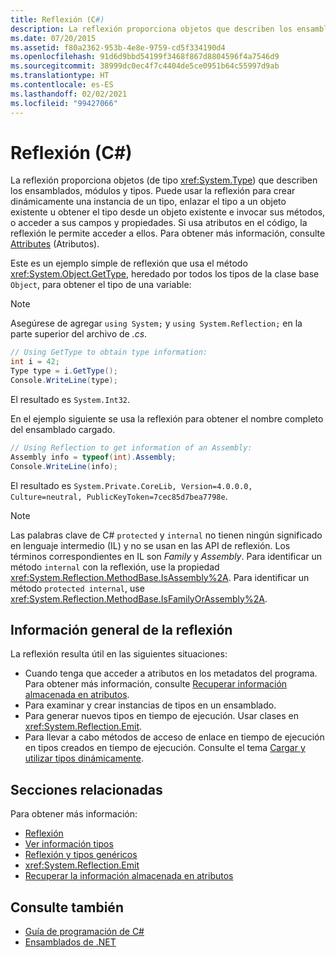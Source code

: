 ```yaml
---
title: Reflexión (C#)
description: La reflexión proporciona objetos que describen los ensamblados, módulos y tipos en C#. Si el código incluye atributos, la reflexión le permite acceder a ellos.
ms.date: 07/20/2015
ms.assetid: f80a2362-953b-4e8e-9759-cd5f334190d4
ms.openlocfilehash: 91d6d9bbd54199f3468f867d8804596f4a7546d9
ms.sourcegitcommit: 38999dc0ec4f7c4404de5ce0951b64c55997d9ab
ms.translationtype: HT
ms.contentlocale: es-ES
ms.lasthandoff: 02/02/2021
ms.locfileid: "99427066"
---
```

# <a name="reflection-c"></a>Reflexión (C#)

La reflexión proporciona objetos (de tipo <xref:System.Type>) que describen los ensamblados, módulos y tipos. Puede usar la reflexión para crear dinámicamente una instancia de un tipo, enlazar el tipo a un objeto existente u obtener el tipo desde un objeto existente e invocar sus métodos, o acceder a sus campos y propiedades. Si usa atributos en el código, la reflexión le permite acceder a ellos. Para obtener más información, consulte [Attributes](../../../standard/attributes/index.md) (Atributos).

Este es un ejemplo simple de reflexión que usa el método <xref:System.Object.GetType>, heredado por todos los tipos de la clase base `Object`, para obtener el tipo de una variable:

> [!NOTE]
> Asegúrese de agregar `using System;` y `using System.Reflection;` en la parte superior del archivo de *.cs*.

```csharp
// Using GetType to obtain type information:
int i = 42;
Type type = i.GetType();
Console.WriteLine(type);
```

El resultado es `System.Int32`.

En el ejemplo siguiente se usa la reflexión para obtener el nombre completo del ensamblado cargado.

```csharp
// Using Reflection to get information of an Assembly:
Assembly info = typeof(int).Assembly;
Console.WriteLine(info);
```

El resultado es `System.Private.CoreLib, Version=4.0.0.0, Culture=neutral, PublicKeyToken=7cec85d7bea7798e`.

> [!NOTE]
> Las palabras clave de C# `protected` y `internal` no tienen ningún significado en lenguaje intermedio (IL) y no se usan en las API de reflexión. Los términos correspondientes en IL son *Family* y *Assembly*. Para identificar un método `internal` con la reflexión, use la propiedad <xref:System.Reflection.MethodBase.IsAssembly%2A>. Para identificar un método `protected internal`, use <xref:System.Reflection.MethodBase.IsFamilyOrAssembly%2A>.

## <a name="reflection-overview"></a>Información general de la reflexión

La reflexión resulta útil en las siguientes situaciones:

- Cuando tenga que acceder a atributos en los metadatos del programa. Para obtener más información, consulte [Recuperar información almacenada en atributos](../../../standard/attributes/retrieving-information-stored-in-attributes.md).
- Para examinar y crear instancias de tipos en un ensamblado.
- Para generar nuevos tipos en tiempo de ejecución. Usar clases en <xref:System.Reflection.Emit>.
- Para llevar a cabo métodos de acceso de enlace en tiempo de ejecución en tipos creados en tiempo de ejecución. Consulte el tema [Cargar y utilizar tipos dinámicamente](../../../framework/reflection-and-codedom/dynamically-loading-and-using-types.md).

## <a name="related-sections"></a>Secciones relacionadas

Para obtener más información:

- [Reflexión](../../../framework/reflection-and-codedom/reflection.md)
- [Ver información tipos](../../../framework/reflection-and-codedom/viewing-type-information.md)
- [Reflexión y tipos genéricos](../../../framework/reflection-and-codedom/reflection-and-generic-types.md)
- <xref:System.Reflection.Emit>
- [Recuperar la información almacenada en atributos](../../../standard/attributes/retrieving-information-stored-in-attributes.md)

## <a name="see-also"></a>Consulte también

- [Guía de programación de C#](../index.md)
- [Ensamblados de .NET](../../../standard/assembly/index.md)
